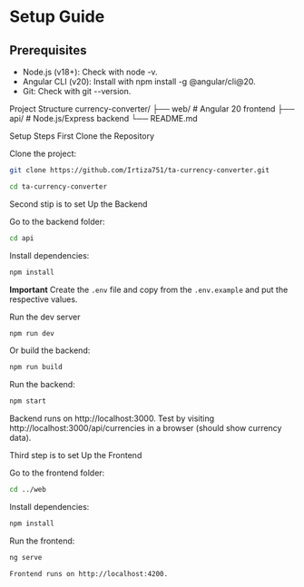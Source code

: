 # Setup Guide

## Prerequisites
- Node.js (v18+): Check with node -v.
- Angular CLI (v20): Install with npm install -g @angular/cli@20.
- Git: Check with git --version.

Project Structure
currency-converter/
├── web/                    # Angular 20 frontend
├── api/                    # Node.js/Express backend
└── README.md

Setup Steps
First Clone the Repository

Clone the project:
```sh
git clone https://github.com/Irtiza751/ta-currency-converter.git
```

```sh
cd ta-currency-converter
```

Second stip is to set Up the Backend

Go to the backend folder:

```sh
cd api
```

Install dependencies:

```sh
npm install
```

**Important** Create the `.env` file and copy from the `.env.example` and put the respective values.

Run the dev server

```sh
npm run dev
```

Or build the backend:

```sh
npm run build
```

Run the backend:

```sh
npm start
```

Backend runs on http://localhost:3000.
Test by visiting http://localhost:3000/api/currencies in a browser (should show currency data).

Third step is to set Up the Frontend

Go to the frontend folder:
```sh
cd ../web
```

Install dependencies:
```sh
npm install
```

Run the frontend:
```sh
ng serve
```
```
Frontend runs on http://localhost:4200.
```